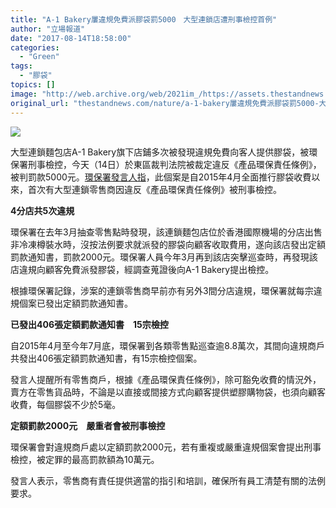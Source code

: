 ```yaml
---
title: "A-1 Bakery屢違規免費派膠袋罰5000　大型連鎖店遭刑事檢控首例"
author: "立場報道"
date: "2017-08-14T18:58:00"
categories:
  - "Green"
tags:
  - "膠袋"
topics: []
image: "http://web.archive.org/web/2021im_/https://assets.thestandnews.com/media/photos/A1-01_jmrpq.png"
original_url: "thestandnews.com/nature/a-1-bakery屢違規免費派膠袋罰5000-大型連鎖店遭刑事檢控首例"
---
```

![](http://web.archive.org/web/2021im_/https://assets.thestandnews.com/media/photos/A1-01_jmrpq.png)

大型連鎖麵包店A-1 Bakery旗下店鋪多次被發現違規免費向客人提供膠袋，被環保署刑事檢控，今天（14日）於東區裁判法院被裁定違反《產品環保責任條例》，被判罰款5000元。[環保署發言人指](http://web.archive.org/web/20211229132548/http://www.info.gov.hk/gia/general/201708/14/P2017081400637.htm)，此個案是自2015年4月全面推行膠袋收費以來，首次有大型連鎖零售商因違反《產品環保責任條例》被刑事檢控。

**4分店共5次違規**

環保署在去年3月抽查零售點時發現，該連鎖麵包店位於香港國際機場的分店出售非冷凍樽裝水時，沒按法例要求就派發的膠袋向顧客收取費用，遂向該店發出定額罰款通知書，罰款2000元。環保署人員今年3月再到該店突擊巡查時，再發現該店違規向顧客免費派發膠袋，經調查蒐證後向A-1 Bakery提出檢控。

根據環保署記錄，涉案的連鎖零售商早前亦有另外3間分店違規，環保署就每宗違規個案已發出定額罰款通知書。

**已發出406張定額罰款通知書　15宗檢控**

自2015年4月至今年7月底，環保署到各類零售點巡查逾8.8萬次，其間向違規商戶共發出406張定額罰款通知書，有15宗檢控個案。

發言人提醒所有零售商戶，根據《產品環保責任條例》，除可豁免收費的情況外，賣方在零售貨品時，不論是以直接或間接方式向顧客提供塑膠購物袋，也須向顧客收費，每個膠袋不少於5毫。

**定額罰款2000元　嚴重者會被刑事檢控**

環保署會對違規商戶處以定額罰款2000元，若有重複或嚴重違規個案會提出刑事檢控，被定罪的最高罰款額為10萬元。

發言人表示，零售商有責任提供適當的指引和培訓，確保所有員工清楚有關的法例要求。